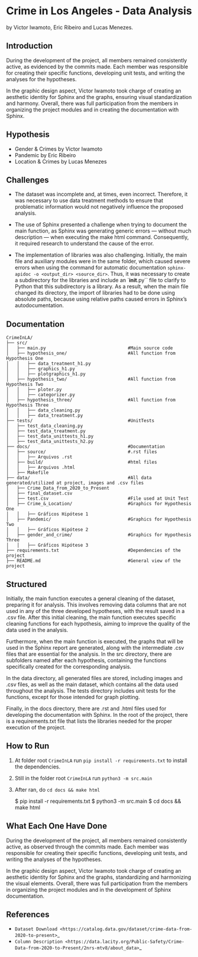 Crime in Los Angeles - Data Analysis
====================================
by Victor Iwamoto, Eric Ribeiro and Lucas Menezes.

Introduction
------------

During the development of the project, all members remained consistently active, as evidenced by the commits made. 
Each member was responsible for creating their specific functions, developing unit tests, and writing the analyses 
for the hypotheses.

In the graphic design aspect, Victor Iwamoto took charge of creating an aesthetic identity for Sphinx and the graphs, 
ensuring visual standardization and harmony. Overall, there was full participation from the members in organizing the 
project modules and in creating the documentation with Sphinx.

Hypothesis
----------
* Gender & Crimes by Victor Iwamoto
* Pandemic by Eric Ribeiro
* Location & Crimes by Lucas Menezes

Challenges
----------

* The dataset was incomplete and, at times, even incorrect. Therefore, it was necessary to use data treatment methods 
  to ensure that problematic information would not negatively influence the proposed analysis.

* The use of Sphinx presented a challenge when trying to document the main function, as Sphinx was generating generic 
  errors — without much description — when executing the make html command. Consequently, it required research to 
  understand the cause of the error.

* The implementation of libraries was also challenging. Initially, the main file and auxiliary modules were in the 
  same folder, which caused severe errors when using the command for automatic documentation 
  `sphinx-apidoc -o <output_dir> <source_dir>`. Thus, it was necessary to create a subdirectory for the libraries and include 
  an `__init__.py`` file to clarify to Python that this subdirectory is a library. As a result, when the main file changed its 
  directory, the import of libraries had to be done using absolute paths, because using relative paths caused errors in 
  Sphinx’s autodocumentation.

Documentation
-------------

    CrimeInLA/
    ├── src/                  
    │   ├── main.py                               #Main source code
    │   ├── hypothesis_one/                       #All function from Hypothesis One   
    │   │   ├── data_treatment_h1.py
    │   │   ├── graphics_h1.py  
    │   │   ├── plotgraphics_h1.py
    │   ├── hypothesis_two/                       #All function from Hypothesis Two 
    │   │   ├── ploter.py
    │   │   ├── categorizer.py
    │   ├── hypothesis_three/                     #All function from Hypothesis Three
    │   │   ├── data_cleaning.py
    │   │   ├── data_treatment.py
    ├── tests/                                    #UnitTests
    │   ├── test_data_cleaning.py                 
    │   ├── test_data_treatment.py 
    │   ├── test_data_unittests_h1.py
    │   ├── test_data_unittests_h2.py
    ├── docs/                                     #Documentation
    │   ├── source/                               #.rst files
    │   │   ├── Arquivos .rst
    │   ├── build/                                #html files
    │   │   ├── Arquivos .html
    │   ├── Makefile
    ├── data/                                     #All data generated/utilized at project, images and .csv files
    │   ├── Crime_Data_from_2020_to_Present
    │   ├── final_dataset.csv
    │   ├── test.csv                              #File used at Unit Test
    │   ├── Crime_&_Location/                     #Graphics for Hypothesis One
    │   │   ├── Gráficos Hipótese 1
    │   ├── Pandemic/                             #Graphics for Hypothesis Two
    │   │   ├── Gráficos Hipótese 2 
    │   ├── gender_and_crime/                     #Graphics for Hypothesis Three
    │   │   ├── Gráficos Hipótese 3
    ├── requirements.txt                          #Dependencies of the project
    ├── README.md                                 #General view of the project


Structured
----------

Initially, the main function executes a general cleaning of the dataset, preparing it for analysis. 
This involves removing data columns that are not used in any of the three developed hypotheses, with 
the result saved in a .csv file. After this initial cleaning, the main function executes specific 
cleaning functions for each hypothesis, aiming to improve the quality of the data used in the analysis.

Furthermore, when the main function is executed, the graphs that will be used in the Sphinx report are 
generated, along with the intermediate .csv files that are essential for the analysis. In the src directory, 
there are subfolders named after each hypothesis, containing the functions specifically created for the 
corresponding analysis.

In the data directory, all generated files are stored, including images and .csv files, as well as the main 
dataset, which contains all the data used throughout the analysis. The tests directory includes unit tests 
for the functions, except for those intended for graph plotting.

Finally, in the docs directory, there are .rst and .html files used for developing the documentation with 
Sphinx. In the root of the project, there is a requirements.txt file that lists the libraries needed for the 
proper execution of the project.

How to Run
----------

1. At folder root `CrimeInLA` run `pip install -r requirements.txt` to install the dependencies.
2. Still in the folder root `CrimeInLA` run `python3 -m src.main`
3. After ran, do `cd docs && make html` 

    $ pip install -r requirements.txt
    $ python3 -m src.main
    $ cd docs && make html


What Each One Have Done
------------------------

During the development of the project, all members remained consistently active, as observed through the commits 
made. Each member was responsible for creating their specific functions, developing unit tests, and writing the 
analyses of the hypotheses.

In the graphic design aspect, Victor Iwamoto took charge of creating an aesthetic identity for Sphinx and the graphs, 
standardizing and harmonizing the visual elements. Overall, there was full participation from the members in organizing 
the project modules and in the development of Sphinx documentation.

References
----------
* `Dataset Download <https://catalog.data.gov/dataset/crime-data-from-2020-to-present>`_
* `Column Description <https://data.lacity.org/Public-Safety/Crime-Data-from-2020-to-Present/2nrs-mtv8/about_data>`_
